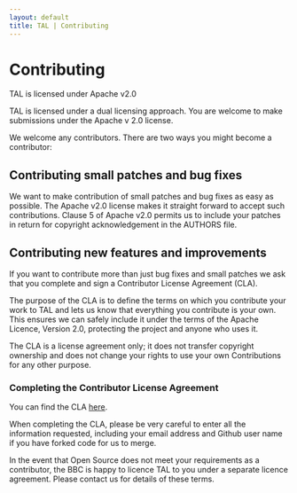 ```yaml
---
layout: default
title: TAL | Contributing
---
```

# Contributing

<p class="lead">TAL is licensed under Apache v2.0</p>
TAL is  licensed under a dual licensing approach.
You are welcome to make submissions under the Apache v 2.0 license.  

We welcome any contributors. There are two ways you might become a contributor:

## Contributing small patches and bug fixes

We want to make contribution of small patches and bug fixes as easy as possible. The
Apache v2.0 license makes it straight forward to accept such contributions. Clause 5
of Apache v2.0 permits us to include your patches in return for copyright acknowledgement
in the AUTHORS file.

## Contributing new features and improvements

If you want to contribute more than just bug fixes and small patches we ask that you
complete and sign a Contributor License Agreement (CLA).

The purpose of the CLA is to define the terms on which you contribute your work to
TAL and lets us know that everything you contribute is your own. This ensures we can
safely include it under the terms of the Apache Licence, Version 2.0, protecting
the project and anyone who uses it.

The CLA is a license agreement only; it does not transfer copyright ownership and
does not change your rights to use your own Contributions for any other purpose.

### Completing the Contributor License Agreement

You can find the CLA [here]({{site.baseurl}}/cla.html).

When completing the CLA, please be very careful to enter all the information
requested, including your email address and Github user name if you have forked
code for us to merge.

In the event that Open Source does not meet your requirements as a contributor, 
the BBC is happy to licence TAL to you under a  separate licence agreement. 
Please contact us for details of these terms.
